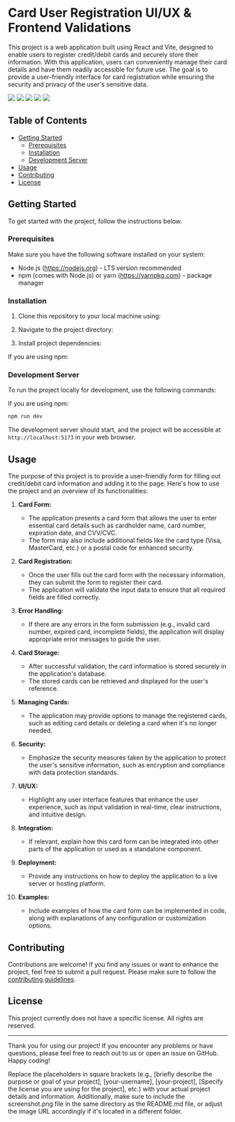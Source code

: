 # Card User Registration UI/UX & Frontend Validations

This project is a web application built using React and Vite, designed to enable users to register credit/debit cards and securely store their information. With this application, users can conveniently manage their card details and have them readily accessible for future use. The goal is to provide a user-friendly interface for card registration while ensuring the security and privacy of the user's sensitive data.

<img src='./src/assets/design/desktop-design.jpg'>
<img src='./src/assets/design/active-states.jpg'>
<img src='./src/assets/design/complete-state-desktop.jpg'>

<img src='./src/assets/design/mobile-design.jpg'>
<img src='./src/assets/design/complete-state-mobile.jpg'>

## Table of Contents

- [Getting Started](#getting-started)
  - [Prerequisites](#prerequisites)
  - [Installation](#installation)
  - [Development Server](#development-server)
- [Usage](#usage)
- [Contributing](#contributing)
- [License](#license)

## Getting Started

To get started with the project, follow the instructions below.

### Prerequisites

Make sure you have the following software installed on your system:

- Node.js (https://nodejs.org) - LTS version recommended
- npm (comes with Node.js) or yarn (https://yarnpkg.com) - package manager

### Installation

1. Clone this repository to your local machine using:

2. Navigate to the project directory:

3. Install project dependencies:

If you are using npm:

### Development Server

To run the project locally for development, use the following commands:

If you are using npm:

```bash
npm run dev
```

The development server should start, and the project will be accessible at `http://localhost:5173` in your web browser.

## Usage

The purpose of this project is to provide a user-friendly form for filling out credit/debit card information and adding it to the page. Here's how to use the project and an overview of its functionalities:

1. **Card Form:**

   - The application presents a card form that allows the user to enter essential card details such as cardholder name, card number, expiration date, and CVV/CVC.
   - The form may also include additional fields like the card type (Visa, MasterCard, etc.) or a postal code for enhanced security.

2. **Card Registration:**

   - Once the user fills out the card form with the necessary information, they can submit the form to register their card.
   - The application will validate the input data to ensure that all required fields are filled correctly.

3. **Error Handling:**

   - If there are any errors in the form submission (e.g., invalid card number, expired card, incomplete fields), the application will display appropriate error messages to guide the user.

4. **Card Storage:**

   - After successful validation, the card information is stored securely in the application's database.
   - The stored cards can be retrieved and displayed for the user's reference.

5. **Managing Cards:**

   - The application may provide options to manage the registered cards, such as editing card details or deleting a card when it's no longer needed.

6. **Security:**

   - Emphasize the security measures taken by the application to protect the user's sensitive information, such as encryption and compliance with data protection standards.

7. **UI/UX:**

   - Highlight any user interface features that enhance the user experience, such as input validation in real-time, clear instructions, and intuitive design.

8. **Integration:**

   - If relevant, explain how this card form can be integrated into other parts of the application or used as a standalone component.

9. **Deployment:**

   - Provide any instructions on how to deploy the application to a live server or hosting platform.

10. **Examples:**
    - Include examples of how the card form can be implemented in code, along with explanations of any configuration or customization options.

## Contributing

Contributions are welcome! If you find any issues or want to enhance the project, feel free to submit a pull request. Please make sure to follow the [contributing guidelines](CONTRIBUTING.md).

## License

This project currently does not have a specific license. All rights are reserved.

---

Thank you for using our project! If you encounter any problems or have questions, please feel free to reach out to us or open an issue on GitHub. Happy coding!

Replace the placeholders in square brackets (e.g., [briefly describe the purpose or goal of your project], [your-username], [your-project], [Specify the license you are using for the project], etc.) with your actual project details and information. Additionally, make sure to include the screenshot.png file in the same directory as the README.md file, or adjust the image URL accordingly if it's located in a different folder.
